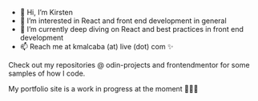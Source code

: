 - 👋 Hi, I’m Kirsten
- 👀 I’m interested in React and front end development in general
- 🌱 I’m currently deep diving on React and best practices in front end development
- 📫 Reach me at kmalcaba (at) live (dot) com ✨

Check out my repositories @ odin-projects and frontendmentor for some samples of how I code.

My portfolio site is a work in progress at the moment 👩🏽‍💻

<!---
kmalcaba/kmalcaba is a ✨ special ✨ repository because its `README.md` (this file) appears on your GitHub profile.
You can click the Preview link to take a look at your changes.
--->
